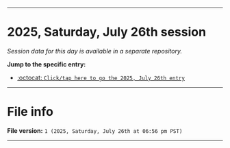 
***

# 2025, Saturday, July 26th session

_Session data for this day is available in a separate repository._

**Jump to the specific entry:**

- [:octocat: `Click/tap here to go the 2025, July 26th entry`](https://github.com/seanpm2001/SeansLifeArchive_Images_TinyTower_Y2025/tree/SeansLifeArchive_Images_TinyTower_Y2025_Main-dev/2025/07_July/26/)

***

# File info

**File version:** `1 (2025, Saturday, July 26th at 06:56 pm PST)`

***
